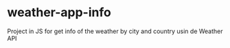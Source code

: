 # weather-app-info
Project in JS for get info of the weather by city and country usin de Weather API
